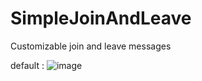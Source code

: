 # SimpleJoinAndLeave
Customizable join and leave messages

default : 
![image](https://github.com/user-attachments/assets/ab9b03e6-479d-4b6e-8e45-090f9f18a9ec)
